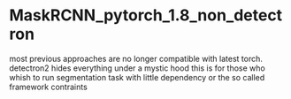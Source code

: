 # MaskRCNN_pytorch_1.8_non_detectron

most previous approaches are no longer compatible with latest torch.
detectron2 hides everything under a mystic hood this is for those who whish to run segmentation task with little dependency 
or the so called framework contraints
